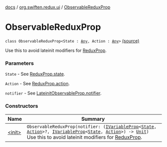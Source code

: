 [docs](../../index.md) / [org.swiften.redux.ui](../index.md) / [ObservableReduxProp](./index.md)

# ObservableReduxProp

`class ObservableReduxProp<State : `[`Any`](https://kotlinlang.org/api/latest/jvm/stdlib/kotlin/-any/index.html)`, Action : `[`Any`](https://kotlinlang.org/api/latest/jvm/stdlib/kotlin/-any/index.html)`>` [(source)](https://github.com/protoman92/KotlinRedux/tree/master/common/common-ui/src/main/kotlin/org/swiften/redux/ui/ObservableProp.kt#L40)

Use this to avoid lateinit modifiers for [ReduxProp](../-redux-prop/index.md).

### Parameters

`State` - See [ReduxProp.state](../-redux-prop/state.md).

`Action` - See [ReduxProp.action](../-redux-prop/action.md).

`notifier` - See [LateinitObservableProp.notifier](../-lateinit-observable-prop/notifier.md).

### Constructors

| Name | Summary |
|---|---|
| [&lt;init&gt;](-init-.md) | `ObservableReduxProp(notifier: (`[`IVariableProp`](../-i-variable-prop/index.md)`<`[`State`](index.md#State)`, `[`Action`](index.md#Action)`>?, `[`IVariableProp`](../-i-variable-prop/index.md)`<`[`State`](index.md#State)`, `[`Action`](index.md#Action)`>) -> `[`Unit`](https://kotlinlang.org/api/latest/jvm/stdlib/kotlin/-unit/index.html)`)`<br>Use this to avoid lateinit modifiers for [ReduxProp](../-redux-prop/index.md). |
